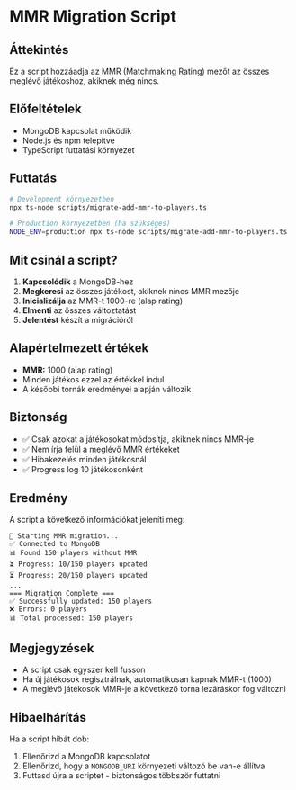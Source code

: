# MMR Migration Script

## Áttekintés

Ez a script hozzáadja az MMR (Matchmaking Rating) mezőt az összes meglévő játékoshoz, akiknek még nincs.

## Előfeltételek

- MongoDB kapcsolat működik
- Node.js és npm telepítve
- TypeScript futtatási környezet

## Futtatás

```bash
# Development környezetben
npx ts-node scripts/migrate-add-mmr-to-players.ts

# Production környezetben (ha szükséges)
NODE_ENV=production npx ts-node scripts/migrate-add-mmr-to-players.ts
```

## Mit csinál a script?

1. **Kapcsolódik** a MongoDB-hez
2. **Megkeresi** az összes játékost, akiknek nincs MMR mezője
3. **Inicializálja** az MMR-t 1000-re (alap rating)
4. **Elmenti** az összes változtatást
5. **Jelentést** készít a migrációról

## Alapértelmezett értékek

- **MMR:** 1000 (alap rating)
- Minden játékos ezzel az értékkel indul
- A későbbi tornák eredményei alapján változik

## Biztonság

- ✅ Csak azokat a játékosokat módosítja, akiknek nincs MMR-je
- ✅ Nem írja felül a meglévő MMR értékeket
- ✅ Hibakezelés minden játékosnál
- ✅ Progress log 10 játékosonként

## Eredmény

A script a következő információkat jeleníti meg:

```
🚀 Starting MMR migration...
✅ Connected to MongoDB
📊 Found 150 players without MMR
⏳ Progress: 10/150 players updated
⏳ Progress: 20/150 players updated
...
=== Migration Complete ===
✅ Successfully updated: 150 players
❌ Errors: 0 players
📊 Total processed: 150 players
```

## Megjegyzések

- A script csak egyszer kell fusson
- Ha új játékosok regisztrálnak, automatikusan kapnak MMR-t (1000)
- A meglévő játékosok MMR-je a következő torna lezáráskor fog változni

## Hibaelhárítás

Ha a script hibát dob:

1. Ellenőrizd a MongoDB kapcsolatot
2. Ellenőrizd, hogy a `MONGODB_URI` környezeti változó be van-e állítva
3. Futtasd újra a scriptet - biztonságos többször futtatni
